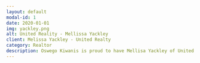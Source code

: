```yaml
---
layout: default
modal-id: 1
date: 2020-01-01
img: yackley.png
alt: United Reality - Mellissa Yackley
client: Melissa Yackley - United Realty
category: Realtor
description: Oswego Kiwanis is proud to have Mellisa Yackley of United Realty as a 2020 Full Stack Sponsor! Check out Melissa's <a href="http://myagentmelissa.net/index.html">website</a> for all your Realty needs today!
---
```

